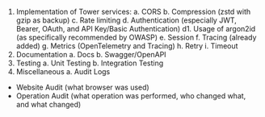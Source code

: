 1. Implementation of Tower services:
a. CORS
b. Compression (zstd with gzip as backup)
c. Rate limiting
d. Authentication (especially JWT, Bearer, OAuth, and API Key/Basic Authentication)
d1. Usage of argon2id (as specifically recommended by OWASP)
e. Session
f. Tracing (already added)
g. Metrics (OpenTelemetry and Tracing)
h. Retry
i. Timeout
2. Documentation
a. Docs
b. Swagger/OpenAPI
3. Testing
a. Unit Testing
b. Integration Testing
4. Miscellaneous
a. Audit Logs
- Website Audit (what browser was used)
- Operation Audit (what operation was performed, who changed what, and what changed)